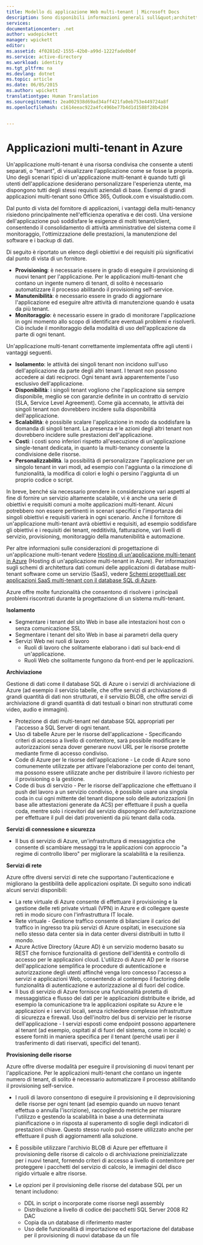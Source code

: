```yaml
---
title: Modello di applicazione Web multi-tenant | Microsoft Docs
description: Sono disponibili informazioni generali sull&quot;architettura e modelli di progettazione che descrivono come implementare un&quot;applicazione Web multi-tenant in Azure.
services: 
documentationcenter: .net
author: wadepickett
manager: wpickett
editor: 
ms.assetid: 4f0281d2-1555-42b0-a99d-1222fade0b0f
ms.service: active-directory
ms.workload: identity
ms.tgt_pltfrm: na
ms.devlang: dotnet
ms.topic: article
ms.date: 06/05/2015
ms.author: wpickett
translationtype: Human Translation
ms.sourcegitcommit: 2ea002938d69ad34aff421fa0eb753e449724a8f
ms.openlocfilehash: c1614eeac922a4fc496be77b4d1d1588f28b4284


---
```

# <a name="multitenant-applications-in-azure"></a>Applicazioni multi-tenant in Azure
Un'applicazione multi-tenant è una risorsa condivisa che consente a utenti separati, o "tenant", di visualizzare l'applicazione come se fosse la propria. Uno degli scenari tipici di un'applicazione multi-tenant è quando tutti gli utenti dell'applicazione desiderano personalizzare l'esperienza utente, ma dispongono tutti degli stessi requisiti aziendali di base. Esempi di grandi applicazioni multi-tenant sono Office 365, Outlook.com e visualstudio.com.

Dal punto di vista del fornitore di applicazioni, i vantaggi della multi-tenancy risiedono principalmente nell'efficienza operativa e dei costi. Una versione dell'applicazione può soddisfare le esigenze di molti tenant/client, consentendo il consolidamento di attività amministrative del sistema come il monitoraggio, l'ottimizzazione delle prestazioni, la manutenzione del software e i backup di dati.

Di seguito è riportato un elenco degli obiettivi e dei requisiti più significativi dal punto di vista di un fornitore.

* **Provisioning**: è necessario essere in grado di eseguire il provisioning di nuovi tenant per l'applicazione.  Per le applicazioni multi-tenant che contano un ingente numero di tenant, di solito è necessario automatizzare il processo abilitando il provisioning self-service.
* **Manutenibilità**: è necessario essere in grado di aggiornare l'applicazione ed eseguire altre attività di manutenzione quando è usata da più tenant.
* **Monitoraggio**: è necessario essere in grado di monitorare l'applicazione in ogni momento allo scopo di identificare eventuali problemi e risolverli. Ciò include il monitoraggio della modalità di uso dell'applicazione da parte di ogni tenant.

Un'applicazione multi-tenant correttamente implementata offre agli utenti i vantaggi seguenti.

* **Isolamento**: le attività dei singoli tenant non incidono sull'uso dell'applicazione da parte degli altri tenant. I tenant non possono accedere ai dati reciproci. Ogni tenant avrà apparentemente l'uso esclusivo dell'applicazione.
* **Disponibilità**: i singoli tenant vogliono che l'applicazione sia sempre disponibile, meglio se con garanzie definite in un contratto di servizio (SLA, Service Level Agreement). Come già accennato, le attività dei singoli tenant non dovrebbero incidere sulla disponibilità dell'applicazione.
* **Scalabilità**: è possibile scalare l'applicazione in modo da soddisfare la domanda di singoli tenant. La presenza e le azioni degli altri tenant non dovrebbero incidere sulle prestazioni dell'applicazione.
* **Costi**: i costi sono inferiori rispetto all'esecuzione di un'applicazione single-tenant dedicata, in quanto la multi-tenancy consente la condivisione delle risorse.
* **Personalizzabilità**. la possibilità di personalizzare l'applicazione per un singolo tenant in vari modi, ad esempio con l'aggiunta o la rimozione di funzionalità, la modifica di colori e loghi o persino l'aggiunta di un proprio codice o script.

In breve, benché sia necessario prendere in considerazione vari aspetti al fine di fornire un servizio altamente scalabile, vi è anche una serie di obiettivi e requisiti comuni a molte applicazioni multi-tenant. Alcuni potrebbero non essere pertinenti in scenari specifici e l'importanza dei singoli obiettivi e requisiti varierà in ogni scenario. Anche il fornitore di un'applicazione multi-tenant avrà obiettivi e requisiti, ad esempio soddisfare gli obiettivi e i requisiti dei tenant, redditività, fatturazione, vari livelli di servizio, provisioning, monitoraggio della manutenibilità e automazione.

Per altre informazioni sulle considerazioni di progettazione di un'applicazione multi-tenant vedere [Hosting di un'applicazione multi-tenant in Azure][Hosting di un'applicazione multi-tenant in Azure] (Hosting di un'applicazione multi-tenant in Azure). Per informazioni sugli schemi di architettura dati comuni delle applicazioni di database multi-tenant software come un servizio (SaaS), vedere [Schemi progettuali per applicazioni SaaS multi-tenant con il database SQL di Azure](sql-database/sql-database-design-patterns-multi-tenancy-saas-applications.md). 

Azure offre molte funzionalità che consentono di risolvere i principali problemi riscontrati durante la progettazione di un sistema multi-tenant.

**Isolamento**

* Segmentare i tenant del sito Web in base alle intestazioni host con o senza comunicazione SSL
* Segmentare i tenant del sito Web in base ai parametri della query
* Servizi Web nei ruoli di lavoro
  * Ruoli di lavoro che solitamente elaborano i dati sul back-end di un'applicazione.
  * Ruoli Web che solitamente fungono da front-end per le applicazioni.

**Archiviazione**

Gestione di dati come il database SQL di Azure o i servizi di archiviazione di Azure (ad esempio il servizio tabelle, che offre servizi di archiviazione di grandi quantità di dati non strutturati, e il servizio BLOB, che offre servizi di archiviazione di grandi quantità di dati testuali o binari non strutturati come video, audio e immagini).

* Protezione di dati multi-tenant nel database SQL appropriati per l'accesso a SQL Server di ogni tenant.
* Uso di tabelle Azure per le risorse dell'applicazione - Specificando criteri di accesso a livello di contenitore, sarà possibile modificare le autorizzazioni senza dover generare nuovi URL per le risorse protette mediante firme di accesso condiviso.
* Code di Azure per le risorse dell'applicazione - Le code di Azure sono comunemente utilizzate per attivare l'elaborazione per conto dei tenant, ma possono essere utilizzate anche per distribuire il lavoro richiesto per il provisioning o la gestione.
* Code di bus di servizio - Per le risorse dell'applicazione che effettuano il push del lavoro a un servizio condiviso, è possibile usare una singola coda in cui ogni mittente del tenant dispone solo delle autorizzazioni (in base alle attestazioni generate da ACS) per effettuare il push a quella coda, mentre solo i ricevitori dal servizio dispongono dell'autorizzazione per effettuare il pull dei dati provenienti da più tenant dalla coda.

**Servizi di connessione e sicurezza**

* Il bus di servizio di Azure, un'infrastruttura di messaggistica che consente di scambiare messaggi tra le applicazioni con approccio "a regime di controllo libero" per migliorare la scalabilità e la resilienza.

**Servizi di rete**

Azure offre diversi servizi di rete che supportano l'autenticazione e migliorano la gestibilità delle applicazioni ospitate. Di seguito sono indicati alcuni servizi disponibili:

* La rete virtuale di Azure consente di effettuare il provisioning e la gestione delle reti private virtuali (VPN) in Azure e di collegare queste reti in modo sicuro con l'infrastruttura IT locale.
* Rete virtuale - Gestione traffico consente di bilanciare il carico del traffico in ingresso tra più servizi di Azure ospitati, in esecuzione sia nello stesso data center sia in data center diversi distribuiti in tutto il mondo.
* Azure Active Directory (Azure AD) è un servizio moderno basato su REST che fornisce funzionalità di gestione dell'identità e controllo di accesso per le applicazioni cloud. L'utilizzo di Azure AD per le risorse dell'applicazione semplifica le procedure di autenticazione e autorizzazione degli utenti affinché venga loro concesso l'accesso a servizi e applicazioni Web, consentendo al contempo il factoring delle funzionalità di autenticazione e autorizzazione al di fuori del codice.
* Il bus di servizio di Azure fornisce una funzionalità protetta di messaggistica e flusso dei dati per le applicazioni distribuite e ibride, ad esempio la comunicazione tra le applicazioni ospitate su Azure e le applicazioni e i servizi locali, senza richiedere complesse infrastrutture di sicurezza e firewall. Uso dell'inoltro del bus di servizio per le risorse dell'applicazione - I servizi esposti come endpoint possono appartenere al tenant (ad esempio, ospitati al di fuori del sistema, come in locale) o essere forniti in maniera specifica per il tenant (perché usati per il trasferimento di dati riservati, specifici del tenant).

**Provisioning delle risorse**

Azure offre diverse modalità per eseguire il provisioning di nuovi tenant per l'applicazione. Per le applicazioni multi-tenant che contano un ingente numero di tenant, di solito è necessario automatizzare il processo abilitando il provisioning self-service.

* I ruoli di lavoro consentono di eseguire il provisioning e il deprovisioning delle risorse per ogni tenant (ad esempio quando un nuovo tenant effettua o annulla l'iscrizione), raccogliendo metriche per misurare l'utilizzo e gestendo la scalabilità in base a una determinata pianificazione o in risposta al superamento di soglie degli indicatori di prestazioni chiave. Questo stesso ruolo può essere utilizzato anche per effettuare il push di aggiornamenti alla soluzione.
* È possibile utilizzare l'archivio BLOB di Azure per effettuare il provisioning delle risorse di calcolo o di archiviazione preinizializzate per i nuovi tenant, fornendo criteri di accesso a livello di contenitore per proteggere i pacchetti del servizio di calcolo, le immagini del disco rigido virtuale e altre risorse.
* Le opzioni per il provisioning delle risorse del database SQL per un tenant includono:
  
  * DDL in script o incorporate come risorse negli assembly
  * Distribuzione a livello di codice dei pacchetti SQL Server 2008 R2 DAC
  * Copia da un database di riferimento master
  * Uso delle funzionalità di importazione ed esportazione del database per il provisioning di nuovi database da un file

<!--links-->

[Hosting di un'applicazione multi-tenant in Azure]: http://msdn.microsoft.com/library/hh534480.aspx
[Progettazione di applicazioni multi-tenant in Azure]: http://msdn.microsoft.com/library/windowsazure/hh689716



<!--HONumber=Nov16_HO3-->



